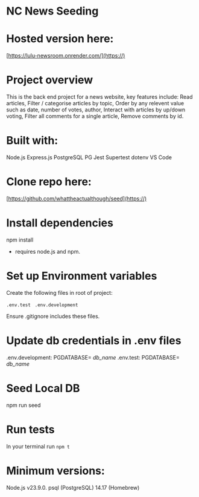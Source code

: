 # NC News Seeding

# Hosted version here:
[https://lulu-newsroom.onrender.com/](https://)

# Project overview
This is the back end project for a news website, key features include:
Read articles,
Filter / categorise articles by topic,
Order by any relevent value such as date, number of votes, author,
Interact with articles by up/down voting,
Filter all comments for a single article,
Remove comments by id.

# Built with: 
Node.js
Express.js
PostgreSQL
PG
Jest
Supertest
dotenv
VS Code

# Clone repo here:
[https://github.com/whattheactualthough/seed](https://)

# Install dependencies 
npm install
* requires node.js and npm. 

# Set up Environment variables
Create the following files in root of project:

`.env.test `
`.env.development `

Ensure .gitignore includes these files.

# Update db credentials in .env files
.env.development: PGDATABASE= *db_name*
.env.test: PGDATABASE= *db_name*

# Seed Local DB
npm run seed

# Run tests
In your terminal run
`npm t `


# Minimum versions:
Node.js v23.9.0.
psql (PostgreSQL) 14.17 (Homebrew)




